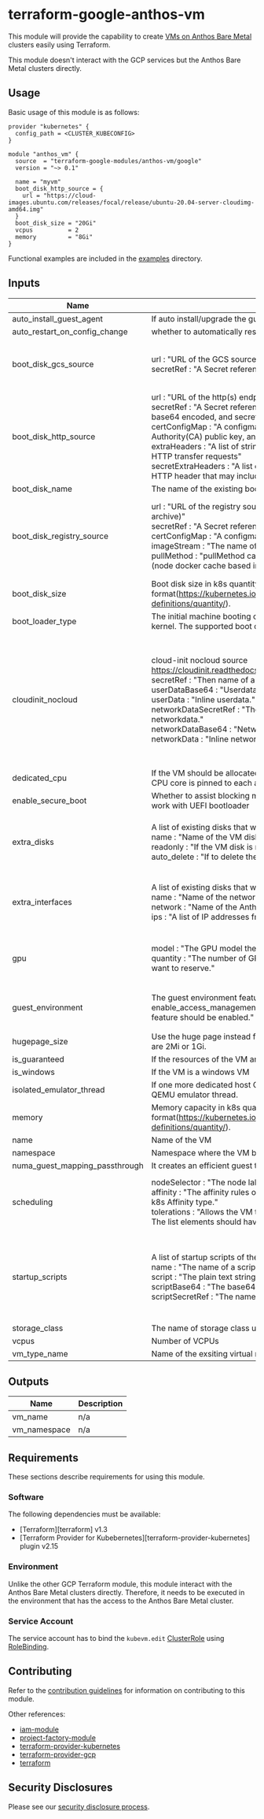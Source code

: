 # terraform-google-anthos-vm

This module will provide the capability to create [VMs on Anthos Bare Metal](https://cloud.google.com/anthos/clusters/docs/bare-metal/latest/vm-runtime/quickstart) clusters easily using Terraform.

This module doesn't interact with the GCP services but the Anthos Bare Metal clusters directly.

## Usage

Basic usage of this module is as follows:

```hcl
provider "kubernetes" {
  config_path = <CLUSTER_KUBECONFIG>
}

module "anthos_vm" {
  source  = "terraform-google-modules/anthos-vm/google"
  version = "~> 0.1"

  name = "myvm"
  boot_disk_http_source = {
    url = "https://cloud-images.ubuntu.com/releases/focal/release/ubuntu-20.04-server-cloudimg-amd64.img"
  }
  boot_disk_size = "20Gi"
  vcpus          = 2
  memory         = "8Gi"
}
```

Functional examples are included in the
[examples](./examples/) directory.

<!-- BEGINNING OF PRE-COMMIT-TERRAFORM DOCS HOOK -->
## Inputs

| Name | Description | Type | Default | Required |
|------|-------------|------|---------|:--------:|
| auto\_install\_guest\_agent | If auto install/upgrade the guest agent binary when bringing up a VM. | `bool` | `true` | no |
| auto\_restart\_on\_config\_change | whether to automatically restart a VM to pick up configuration changes. | `bool` | `false` | no |
| boot\_disk\_gcs\_source | url : "URL of the GCS source"<br>    secretRef : "A Secret reference needed to access the GCS source" | <pre>object({<br>    url       = string<br>    secretRef = optional(string)<br>  })</pre> | `null` | no |
| boot\_disk\_http\_source | url : "URL of the http(s) endpoint"<br>    secretRef : "A Secret reference which contains accessKeyId (user name) base64 encoded, and secretKey (password) also base64 encoded"<br>    certConfigMap : "A configmap reference which contains a Certificate Authority(CA) public key, and a base64 encoded pem certificate"<br>    extraHeaders : "A list of strings containing extra headers to include with HTTP transfer requests"<br>    secretExtraHeaders : "A list of Secret references, each containing an extra HTTP header that may include sensitive information" | <pre>object({<br>    url                = string<br>    secretRef          = optional(string)<br>    certConfigMap      = optional(string)<br>    extraHeaders       = optional(list(string))<br>    secretExtraHeaders = optional(list(string))<br>  })</pre> | `null` | no |
| boot\_disk\_name | The name of the existing boot disk in the same namespace. | `string` | `""` | no |
| boot\_disk\_registry\_source | url : "URL of the registry source (starting with the scheme: docker, oci-archive)"<br>    secretRef : "A Secret reference needed to access the Registry source"<br>    certConfigMap : "A configmap reference provides registry certs"<br>    imageStream : "The name of image stream for import"<br>    pullMethod : "pullMethod can be either "pod" (default import), or "node" (node docker cache based import)" | <pre>object({<br>    url           = string<br>    secretRef     = optional(string)<br>    certConfigMap = optional(string)<br>    imageStream   = optional(string)<br>    pullMethod    = optional(string)<br>  })</pre> | `null` | no |
| boot\_disk\_size | Boot disk size in k8s quantity format(https://kubernetes.io/docs/reference/kubernetes-api/common-definitions/quantity/). | `string` | `"20Gi"` | no |
| boot\_loader\_type | The initial machine booting options when powering on before loading the kernel. The supported boot options are uefi or bios. | `string` | `""` | no |
| cloudinit\_nocloud | cloud-init nocloud source https://cloudinit.readthedocs.io/en/latest/topics/datasources/nocloud.html<br>    secretRef : "Then name of a k8s secret that contains the userdata."<br>    userDataBase64 : "Userdata as a base64 encoded string."<br>    userData : "Inline userdata."<br>    networkDataSecretRef : "The name of a k8s secret that contains the networkdata."<br>    networkDataBase64 : "Networkdata as a base64 encoded string."<br>    networkData : "Inline networkdata" | <pre>object({<br>    secretRef = optional(object({<br>      name = string<br>    }))<br>    userDataBase64 = optional(string)<br>    userData       = optional(string)<br>    networkDataSecretRef = optional(object({<br>      name = string<br>    }))<br>    networkDataBase64 = optional(string)<br>    networkData       = optional(string)<br>  })</pre> | `null` | no |
| dedicated\_cpu | If the VM should be allocated dedicated host CPU cores and each VM CPU core is pinned to each allocated host CPU core. | `bool` | `false` | no |
| enable\_secure\_boot | Whether to assist blocking modified or malicious code from loading. Only work with UEFI bootloader | `bool` | `true` | no |
| extra\_disks | A list of existing disks that will be used by the VM.<br>    name : "Name of the VM disk in the same namespace"<br>    readonly : "If the VM disk is readonly."<br>    auto\_delete : "If to delete the VM disk when the VM is deleted." | <pre>list(object({<br>    name        = string<br>    readonly    = optional(bool, false)<br>    auto_delete = optional(bool, false)<br>  }))</pre> | `[]` | no |
| extra\_interfaces | A list of existing disks that will be used by the VM.<br>    name : "Name of the network interface in the VM."<br>    network : "Name of the Anthos network object."<br>    ips : "A list of IP addresses from the network to be allocated to the VM." | <pre>list(object({<br>    name    = string<br>    network = string<br>    ips     = list(string)<br>  }))</pre> | `[]` | no |
| gpu | model : "The GPU model the VM want to reserve."<br>    quantity : "The number of GPU card for the specific GPU model the VM want to reserve." | <pre>object({<br>    model    = string<br>    quantity = number<br>  })</pre> | `null` | no |
| guest\_environment | The guest environment features.<br>    enable\_access\_management : "Whether the SSH access management feature should be enabled." | <pre>object({<br>    enable_access_management = optional(bool)<br>  })</pre> | <pre>{<br>  "enable_access_management": true<br>}</pre> | no |
| hugepage\_size | Use the huge page instead for the VM memory config. Valid huge pages are 2Mi or 1Gi. | `string` | `""` | no |
| is\_guaranteed | If the resources of the VM are in the guaranteed tier | `bool` | `false` | no |
| is\_windows | If the VM is a windows VM | `bool` | `false` | no |
| isolated\_emulator\_thread | If one more dedicated host CPU core should be allocated to the VM for the QEMU emulator thread. | `bool` | `false` | no |
| memory | Memory capacity in k8s quantity format(https://kubernetes.io/docs/reference/kubernetes-api/common-definitions/quantity/). | `string` | `"4Gi"` | no |
| name | Name of the VM | `string` | n/a | yes |
| namespace | Namespace where the VM belongs to | `string` | `"default"` | no |
| numa\_guest\_mapping\_passthrough | It creates an efficient guest topology based on container NUMA topology | `bool` | `false` | no |
| scheduling | nodeSelector : "The node labels that the host node of this VM must have."<br>    affinity : "The affinity rules of the VM. The object needs to align with the k8s Affinity type."<br>    tolerations : "Allows the VM to schedule onto nodes with matching taints. The list elements should have the type align with k8s Toleration type." | <pre>object({<br>    nodeSelector = optional(map(string))<br>    affinity     = optional(any)<br>    tolerations  = optional(list(any))<br>  })</pre> | `null` | no |
| startup\_scripts | A list of startup scripts of the VM.<br>    name : "The name of a script."<br>    script : "The plain text string of the script."<br>    scriptBase64 : "The base64 encoded string of the script."<br>    scriptSecretRef : "The name of a k8s secret that contains the script." | <pre>list(object({<br>    name         = string<br>    script       = optional(string)<br>    scriptBase64 = optional(string)<br>    scriptSecretRef = optional(object({<br>      name = string<br>    }))<br>  }))</pre> | `null` | no |
| storage\_class | The name of storage class used to provision the disks | `string` | `"local-shared"` | no |
| vcpus | Number of VCPUs | `number` | `1` | no |
| vm\_type\_name | Name of the exsiting virtual machine type | `string` | `""` | no |

## Outputs

| Name | Description |
|------|-------------|
| vm\_name | n/a |
| vm\_namespace | n/a |

<!-- END OF PRE-COMMIT-TERRAFORM DOCS HOOK -->

## Requirements

These sections describe requirements for using this module.

### Software

The following dependencies must be available:

- [Terraform][terraform] v1.3
- [Terraform Provider for Kubebernetes][terraform-provider-kubernetes] plugin v2.15

### Environment

Unlike the other GCP Terraform module, this module interact with the Anthos Bare Metal clusters directly. Therefore, it needs to be executed in the environment that has the access to the Anthos Bare Metal cluster.

### Service Account

The service account has to bind the `kubevm.edit` [ClusterRole](https://kubernetes.io/docs/reference/access-authn-authz/rbac/#role-and-clusterrole) using [RoleBinding](https://kubernetes.io/docs/reference/access-authn-authz/rbac/#rolebinding-and-clusterrolebinding).

## Contributing

Refer to the [contribution guidelines](./CONTRIBUTING.md) for
information on contributing to this module.

Other references:
* [iam-module](https://registry.terraform.io/modules/terraform-google-modules/iam/google)
* [project-factory-module](https://registry.terraform.io/modules/terraform-google-modules/project-factory/google)
* [terraform-provider-kubernetes](https://registry.terraform.io/providers/hashicorp/kubernetes/latest/docs)
* [terraform-provider-gcp](https://www.terraform.io/docs/providers/google/index.html)
* [terraform](https://www.terraform.io/downloads.html)

## Security Disclosures

Please see our [security disclosure process](./SECURITY.md).
